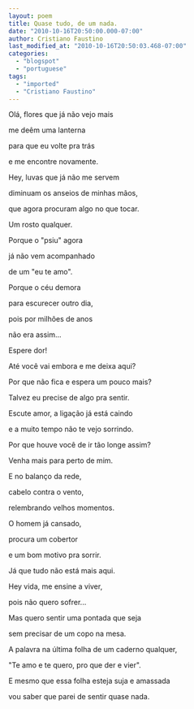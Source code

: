 ```yaml
---
layout: poem
title: Quase tudo, de um nada.
date: "2010-10-16T20:50:00.000-07:00"
author: Cristiano Faustino
last_modified_at: "2010-10-16T20:50:03.468-07:00"
categories:
  - "blogspot"
  - "portuguese"
tags:
  - "imported"
  - "Cristiano Faustino"
---
```


Olá, flores que já não vejo mais

me deêm uma lanterna

para que eu volte pra trás

e me encontre novamente.

Hey, luvas que já não me servem

diminuam os anseios de minhas mãos,

que agora procuram algo no que tocar.

Um rosto qualquer.

Porque o "psiu" agora

já não vem acompanhado

de um "eu te amo".

Porque o céu demora

para escurecer outro dia,

pois por milhões de anos

não era assim...

Espere dor!

Até você vai embora e me deixa aqui?

Por que não fica e espera um pouco mais?

Talvez eu precise de algo pra sentir.

Escute amor, a ligação já está caindo

e a muito tempo não te vejo sorrindo.

Por que houve você de ir tão longe assim?

Venha mais para perto de mim.

E no balanço da rede,

cabelo contra o vento,

relembrando velhos momentos.

O homem já cansado, 

procura um cobertor

e um bom motivo pra sorrir.

Já que tudo não está mais aqui.

Hey vida, me ensine a viver,

pois não quero sofrer...

Mas quero sentir uma pontada que seja

sem precisar de um copo na mesa.

A palavra na última folha de um caderno qualquer,

"Te amo e te quero, pro que der e vier".

E mesmo que essa folha esteja suja e amassada

vou saber que parei de sentir quase nada.